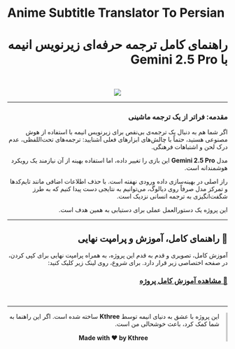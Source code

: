 # Anime Subtitle Translator To Persian

<div dir="rtl">
<h1>راهنمای کامل ترجمه حرفه‌ای زیرنویس انیمه با Gemini 2.5 Pro</h1>
<br/><p align="center"><img src="images/gemini2.5.jpg"/></p>


<hr>

<h3>مقدمه: فراتر از یک ترجمه ماشینی</h3>

<p>اگر شما هم به دنبال یک ترجمه‌ی بی‌نقص برای زیرنویس انیمه با استفاده از هوش مصنوعی هستید، حتماً با چالش‌های ابزارهای فعلی آشنایید: ترجمه‌های تحت‌اللفظی، عدم درک لحن و اشتباهات فرهنگی.</p>
<p>مدل <b>Gemini 2.5 Pro</b> این بازی را تغییر داده، اما استفاده بهینه از آن نیازمند یک رویکرد هوشمندانه است.</p>
<p>راز اصلی در بهینه‌سازی داده ورودی نهفته است. با حذف اطلاعات اضافی مانند تایم‌کدها و تمرکز مدل صرفاً روی دیالوگ، می‌توانیم به نتایجی دست پیدا کنیم که به طرز شگفت‌انگیزی به ترجمه انسانی نزدیک است.</p>
<p>این پروژه یک دستورالعمل عملی برای دستیابی به همین هدف است.</p>

<hr>

<h2>🚀 راهنمای کامل، آموزش و پرامپت نهایی</h2>
<p>آموزش کامل، تصویری و قدم به قدم این پروژه، به همراه پرامپت نهایی برای کپی کردن، در صفحه اختصاصی زیر قرار دارد. برای شروع، روی لینک زیر کلیک کنید:</p>

### <a href="https://kthree-k3.github.io/Anime-Subtitle-Translator-To-Persian/">🔗 مشاهده آموزش کامل پروژه</a>

<br>
<hr>

<div dir="rtl" style="border-right: 4px solid #ccc; padding-right: 15px; margin: 1em 0;">
  <p>این پروژه با عشق به دنیای انیمه توسط <b>Kthree</b> ساخته شده است. اگر این راهنما به شما کمک کرد، باعث خوشحالی من است.</p>
  <p dir="ltr" align="center" style="margin-top: 15px;">
    <strong>Made with ❤️ by Kthree</strong>
  </p>
</div>
</div>
